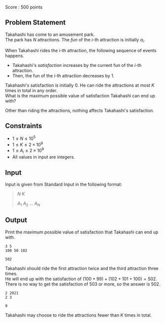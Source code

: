 Score : $500$ points

## Problem Statement

Takahashi has come to an amusement park.<br>
The park has $N$ attractions. The *fun* of the $i$-th attraction is initially $a_i$.

When Takahashi rides the $i$-th attraction, the following sequence of events happens.

- Takahashi's *satisfaction* increases by the current fun of the $i$-th attraction.
- Then, the fun of the $i$-th attraction decreases by $1$.

Takahashi's satisfaction is initially $0$. He can ride the attractions at most $K$ times in total in any order.<br>
What is the maximum possible value of satisfaction Takahashi can end up with?

Other than riding the attractions, nothing affects Takahashi's satisfaction.

## Constraints

- $1 \leq N \leq 10^5$
- $1 \leq K \leq 2 \times 10^9$
- $1 \leq A_i \leq 2 \times 10^9$
- All values in input are integers.

## Input

Input is given from Standard Input in the following format:

> $N$ $K$
> 
> $A_1$ $A_2$ $\dots$ $A_N$

## Output

Print the maximum possible value of satisfaction that Takahashi can end up with.

```input1
3 5
100 50 102
```

```output1
502
```

Takahashi should ride the first attraction twice and the third attraction three times.<br>
He will end up with the satisfaction of $(100+99)+(102+101+100)=502$.<br>
There is no way to get the satisfaction of $503$ or more, so the answer is $502$.

```input2
2 2021
2 3
```

```output2
9
```

Takahashi may choose to ride the attractions fewer than $K$ times in total.
